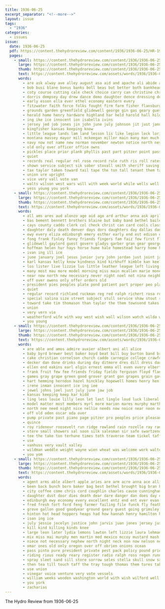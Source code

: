 ```yaml
---
title: 1936-06-25
excerpt_separator: "<!--more-->"
layout: issue
tags:
  - "1936"
categories:
  - issues
issue:
  date: 1936-06-25
  pdf: https://content.thehydroreview.com/content/1936/1936-06-25/HR-1936-06-25.pdf
  pages:
    - small: https://content.thehydroreview.com/content/1936/1936-06-25/small/HR-1936-06-25-01.jpg
      large: https://content.thehydroreview.com/content/1936/1936-06-25/large/HR-1936-06-25-01.jpg
      thumb: https://content.thehydroreview.com/content/1936/1936-06-25/thumbnails/HR-1936-06-25-01.jpg
      text: https://content.thehydroreview.com/assets/words/1936/1936-06-25/HR-1936-06-25-01.txt
      words:
        - are ask alway ave alley august asa aid and apache ali abide ann all adams alonzo angle ade able army amos age
        - bob busi blane bonus banks boll beas but better both bankhead binger beans billy box barber best blaine back browne boards bros betsy business bond bas battle board bill big born boone boucher boy brick been barts bank
        - coty course cutting cale check choice carry can christine christian college call cases carnegie cream cousin court cad city collier came china cause case close carl car congress che cratic char cosner conception county coffee crimes come cost care church company common con carmen class chester caddo clerk
        - dorris dempsey day drew dance demo daughter dence dressing deputy dress down desire duty dollar davidson delay does dace deal due demand during duet doing days
        - early esson ella ever ethel economy eastern every
        - fitzwater faith force folks fought firm farm fisher flansburg for fight farmer fand from fon found favors friends fair first field fee full few forks flowers fear fine
        - grounds garden greenfield glidewell george gin gas geary guest grenade genevieve getting green garvey grad gun good goodfellow gave gil grade given grass
        - herald home henry hardware highland har held harold hall hildebrand hinton howells has hand head heard herndon handle hatfield him hazel hicks house honer had hearst hale health hope hutchinson hydro hamil howery hard harlin hern harris hays hales huss
        - ing ike ice innocent ion isabella ivins
        - jersey jed job jones jin john june july johnson jit just january
        - kingfisher kansas keeping know
        - little league lands lam land lesson lis like legion lock lorie longer list lora lahoma liberal last look law long leader luther lynn large leland lee larger lower later line leaders
        - montana massey mayor mill mckeegan miller main many man much moment miles mail mahaney more mary mai mies mills made minor members million must might mauk mains matter men mae monday means most mediate manner
        - navy now not name new norman november newton notice north ness numbers nations never
        - old only over officer office owns
        - pickles place prior plank phyllis past part pitzer point pass profit person park people per pete pick par pos promise pines prom pleasure persons philip penn pleas present poor pratt petty public plant piano pully plan proper
        - quiet
        - records real regular rel rose record rule ruth ris roll rates rex red ready riggs roots race renew
        - shown service subject sik sober stovall smith sheriff saving second salad store style slight sergeant session spies side save speaker schol song sister say standing speak school solo special stains states stills saw state saturday street self senator sunday stand sutton such size seen show soul ser see speaks sides soon sing son station standard
        - tax taylor taken toward tail tape the ton tall tenant them take tine talk thing times teter tap treas then tor tory than tonga till truly
        - union ure upright
        - vice very vall vote van
        - walts wilson west wars will with week world while wells well waller war white win went wish williams wat welfare worthy was weeks work way wil ware weekly
        - yess young you york
    - small: https://content.thehydroreview.com/content/1936/1936-06-25/small/HR-1936-06-25-02.jpg
      large: https://content.thehydroreview.com/content/1936/1936-06-25/large/HR-1936-06-25-02.jpg
      thumb: https://content.thehydroreview.com/content/1936/1936-06-25/thumbnails/HR-1936-06-25-02.jpg
      text: https://content.thehydroreview.com/assets/words/1936/1936-06-25/HR-1936-06-25-02.txt
      words:
        - all ams ares aud alonzo age aid ago ard arthur anna ask april are alam and alva albert
        - bas bement bennett brothers blaine but baby band bethel bailey burgess bible buy bone bart boy bertha bassler both billington burr beasley blood binning butler bizzell bay badge brought born
        - cays county caddo clerk col check christ can card cools class cedar christian cooling come civil city cake court courage clarence clovis colo creek chair collins cody church cold car con
        - daughter daly death denver days dors daughters day dallas daugherty dom during drinks dry dougherty
        - ewy every eliza edinburgh emery esther early end est edison elmer entz ella elder enid ernest
        - fong frank finley funny friends fingers fam faiz few first flowers finger friday fields from field former full for friend felt farm fare fight faithful faster
        - glidewell gaylord guest govern gladys garber gran gear george gibson grew gen gave gilbert grant goodfellow going
        - hoffman helen hur hays horse hume hale homestead harry home hasty henke hand herman hurt hilda hour harvest had held husband homer her hanna hope hinton host hus honor homa hydro henry heger hildebrand him hardware has
        - ivan ing ill ice
        - june january joel jesus junior jury john jordan just joint jan
        - karl kansas kelly know kindness kind kirkhuff kimble kan keeling kidd
        - los lister live lizzie lus little leather league left living later large lucy list lover last lis lines life learn low like lave leo lehmann
        - many most mau more model morning miss main mcallen marie money marriage miles made must millen middle magic mcanally minister mexico merit merry miller much monday may man men
        - near now north new necessary never night noel not nina neighbors
        - off over owens only offer orders old
        - president pies peoples plate pond patient part proper peo place pastor price plank pitzer people plan present
        - quiet
        - regular record richland ruckman reg red ralph richert rosa room roy
        - special salina size street subject stull service shaw stout school sons sea scout sunday sale sermon still sir settler such shall state sister sell senator see short september side skull start stroud second savior seno show streets share smith son store
        - toward take tim thomason than taylor the them townsend takes taken thurs tex terveen thomas too texas ton
        - union
        - very vern vie
        - weatherford wife with way west wish wall wilson watch wilda was weeks well work wheat walk will worlds wayne week while wright war
        - you young
    - small: https://content.thehydroreview.com/content/1936/1936-06-25/small/HR-1936-06-25-03.jpg
      large: https://content.thehydroreview.com/content/1936/1936-06-25/large/HR-1936-06-25-03.jpg
      thumb: https://content.thehydroreview.com/content/1936/1936-06-25/thumbnails/HR-1936-06-25-03.jpg
      text: https://content.thehydroreview.com/assets/words/1936/1936-06-25/HR-1936-06-25-03.txt
      words:
        - are able and amos admire auxier albert ani all alice
        - baby byrd brewer best baker boyd beat bill buy burton band bring back beans bonus bull business blaine boy burns beck bristow bradley betty ben been but breeze brown bride
        - cake christian cornelson church caddo carnegie college crawford colony came call cope chester cousin court county close carl city crosswhite charlie cloninger cases cook cleo canning chance cream cecil come cattle can crail colts car company clinton child cool
        - decker dan done drinks during day ditmore dres dill dress daughter double daughters days date
        - ellen end eakins earl elgin ernest emma ell even every elbert ellwanger effie
        - frank fruit few fee friends friday fields ferguson floyd flansburg fell fair first fruits franklin fred for fire from fost fresh fight ford free
        - games gray grape green good grover grant gon grapes grain gave gher gibbs ganas given
        - hart hemming herndon hazel hinckley hopewell homes henry hen harmony hoppers hobart hands home holes haggard her harold hydro hale heard husband hamilton how hot horse him hearing hardware howell harding horn hiram hool hamil had harvest hard
        - irene inman innocent ice ing iee
        - jewel johns joel just july june jaw job
        - kansas keeping keep kar kidd
        - ling less louie lilly leon let last lingle loud luck liberal lunch lesson learned long lot large
        - model matter most members myrl more marion mares murphy martha many mcphearson monday mile milward marriage miller miss man much manning must mcneil moses
        - north nee need night nice nellie needs now noice near noon necessary news not new notice
        - off old oden oscar oda over
        - pump private past piano page pitzer pro peoples price pleasant peng pot pillow packard place pickles paul persons present pure pay per
        - quince
        - roy ridenour roosevelt run ridge rowland rain rozelle ray ran rent route roo ren rosser riding radio robbins ruth reach robertson ready ruckman
        - store small showers sal soon silk salesman sir safe swartzendruber slay side seed said see state second sieg sunday sale space speaker show sanders skull sylvester speech sanford station shower seems season service style stuff sharry stover seiberling son stanley sell saturday stange school smith sunda sister states sam stock she shorty
        - tee the take ton terhune times toth traverse team tickel taff triplett them then taylor thirsk
        - use
        - vanhuss very vault valley
        - wildman weddle weight wayne wien wheat was welcome work walter wells wey weather with wieland well watch williams went wears week will wyatt weatherford
        - you yom
    - small: https://content.thehydroreview.com/content/1936/1936-06-25/small/HR-1936-06-25-04.jpg
      large: https://content.thehydroreview.com/content/1936/1936-06-25/large/HR-1936-06-25-04.jpg
      thumb: https://content.thehydroreview.com/content/1936/1936-06-25/thumbnails/HR-1936-06-25-04.jpg
      text: https://content.thehydroreview.com/assets/words/1936/1936-06-25/HR-1936-06-25-04.txt
      words:
        - agent arms able albert apple aries are arm acre anna ace allie all and alo alamo adkins
        - been back bunch born baker bag best bethel brought big bran buy butter bald bacon but business baldwin bring brothers base below body bulk beane burl blow brandt beans both bennett brother binge boston
        - city coffee come chris cord coughlin charles cause cunningham county child cream cavnar cant che carnegie car cobb coupe colony coll came cay collins company church couch citizen case congress cooper chi
        - daughter dust door dies death dear dare danger dan does day deter dakota
        - edinburgh ewy economy every excellent entz end ent ever evan esther east evans evelyn ella
        - fred fresh fort ford feng farmer failing file funck fly feather fand fail flowers flor floyd for fea friends few fell fadenrecht froese from fancy forty friday fall fatal
        - grove gallon good goodyear ground geary guest going grimsley grew grimley george ghee grass
        - hinton hot head hoppers heaps had how hannah henry hamilton harvey him home herman has hop held her houston handle high hydro hopper hills husband hail hand handsome honey hodel hak husky
        - ison ing ice
        - july jessie jocelyn justice john jarvis juan jones jersey just jin june
        - kill kind killing kinds knee
        - large leon later lydia lemons lawton left lizzie laura lehman lard long let late lee lei low last losing lemke
        - mix miss mai murphy men martin med mexico mccoy mustard mash mate money must mile maggi made may most members merly millen morn mckay might man marical monday minor much morning miles mine moore
        - niece not necessary nephew north night neck non now nelson new near
        - omar ones old only oregon over off obrien onions ocean
        - pass pinto pure president private pest pack policy pound priest per point pall persons place pac paul present pounds pages ply paty
        - riding rious ready reary register radio ralph ross regen running rumble rain rate reason
        - spray sleet sand sill store sorrow seles stella skull snow salesman seen special saturday sell sergeant standing station son shamrock scott sleep six super see ser sloppy save seat said speed sunday size salt south stand state soon sow standard say severe spoon start she sugar selling states short
        - then tea till touch taff the tray tough thomas them tures take ted torn texas taylor teen terveen twist than thick tint taken
        - use union
        - vinegar voice venture very vote vessels
        - william weeks wooden washington world with wish wilford well worth west wife wheat will word weatherford way week worst while weather wait wash water welcome worlds white walter want why was
        - you york
        - zacharias
---
```


The Hydro Review from 1936-06-25

<!--more-->


